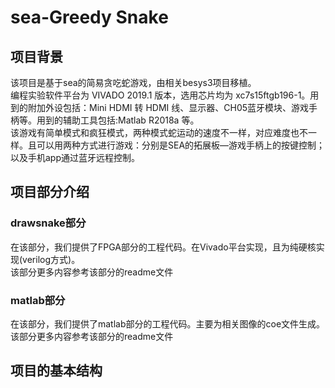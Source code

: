 # sea-Greedy Snake

## 项目背景    
该项目是基于sea的简易贪吃蛇游戏，由相关besys3项目移植。    
编程实验软件平台为 VIVADO 2019.1 版本，选用芯片均为 xc7s15ftgb196-1。用到的附加外设包括：Mini HDMI 转 HDMI 线、显示器、CH05蓝牙模块、游戏手柄等。用到的辅助工具包括:Matlab R2018a 等。   
该游戏有简单模式和疯狂模式，两种模式蛇运动的速度不一样，对应难度也不一样。且可以用两种方式进行游戏：分别是SEA的拓展板—游戏手柄上的按键控制；以及手机app通过蓝牙远程控制。  

## 项目部分介绍

### drawsnake部分

在该部分，我们提供了FPGA部分的工程代码。在Vivado平台实现，且为纯硬核实现(verilog方式)。   
该部分更多内容参考该部分的readme文件


### matlab部分 
在该部分，我们提供了matlab部分的工程代码。主要为相关图像的coe文件生成。    
该部分更多内容参考该部分的readme文件

## 项目的基本结构



